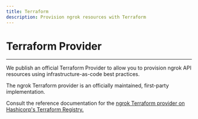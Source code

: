 ```yaml
---
title: Terraform
description: Provision ngrok resources with Terraform
---
```


# Terraform Provider
------------

We publish an official Terraform Provider to allow you to provision ngrok API
resources using infrastructure-as-code best practices.

The ngrok Terraform provider is an officially maintained, first-party
implementation.

Consult the reference documentation for the [ngrok Terraform provider on
Hashicorp's Terraform
Registry.](https://registry.terraform.io/providers/ngrok/ngrok/latest/docs)

